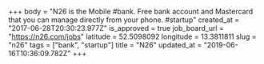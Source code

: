 +++
body = "N26 is the Mobile #bank. Free bank account and Mastercard that you can manage directly from your phone. #startup"
created_at = "2017-06-28T20:30:23.977Z"
is_approved = true
job_board_url = "https://n26.com/jobs"
latitude = 52.5098092
longitude = 13.3811811
slug = "n26"
tags = ["bank", "startup"]
title = "N26"
updated_at = "2019-06-16T10:36:09.782Z"
+++

